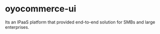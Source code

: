 # oyocommerce-ui
Its an IPaaS platform that provided end-to-end solution for SMBs and large enterprises. 
